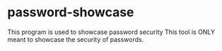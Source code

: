 # password-showcase
This program is used to showcase password security
This tool is ONLY meant to showcase the security of passwords.
